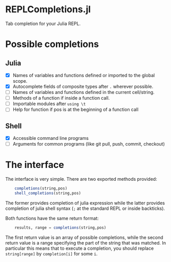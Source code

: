 REPLCompletions.jl
==================

Tab completion for your Julia REPL.

# Possible completions
## Julia
- [x] Names of variables and functions defined or imported to the global scope.
- [x] Autocomplete fields of composite types after `.` wherever possible.
- [ ] Names of variables and functions defined in the current cell/string.
- [ ] Methods of a function if inside a function call.
- [ ] Importable modules after `using \t`
- [ ] Help for function if pos is at the beginning of a function call

## Shell
- [x] Accessible command line programs
- [ ] Arguments for common programs (like git pull, push, commit, checkout)

# The interface

The interface is very simple. There are two exported methods provided:

```julia
	completions(string,pos)
	shell_completions(string,pos)
```

The former provides completion of julia expression while the latter provides completion 
of julia shell syntax (`;` at the standard REPL or inside backticks).

Both functions have the same return format:

```julia
	results, range = completions(string,pos)
```

The first return value is an array of possible completions, while the second return value 
is a range specifying the part of the string that was matched. In particular this means
that to execute a completion, you should replace `string[range]` by `completion[i]` for some `i`.

